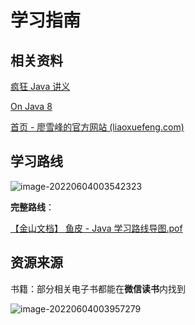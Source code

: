 # 学习指南

## 相关资料

[疯狂 Java 讲义](https://weread.qq.com/web/bookDetail/239324a05a6578239cd415d)

[On Java 8](https://njuics.github.io/OnJava8/#/)

[首页 - 廖雪峰的官方网站 (liaoxuefeng.com)](https://www.liaoxuefeng.com/)

## 学习路线

![image-20220604003542323](https://gcore.jsdelivr.net/gh/SurplusFate/guide_img@main/img/202206040035395.png)

**完整路线**：

[【金山文档】 鱼皮 - Java 学习路线导图.pof](https://www.kdocs.cn/view/l/cjOuk8zy1CzY?f=201)

## 资源来源

书籍：部分相关电子书都能在**微信读书**内找到

![image-20220604003957279](https://gcore.jsdelivr.net/gh/SurplusFate/guide_img@main/img/202206040040466.png)
